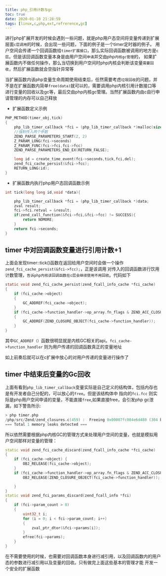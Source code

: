 ```yaml
---
title: php_引用计数与gc
toc: true
date: 2020-01-10 21:28:59
tags: [linux,c,php,ext,refrerence,gc]
---
```


进行php扩展开发的时候会遇到一些问题，就是php用户态空间将变量传递到扩展层面`c层调用`的时候，会出现一些问题，下面的例子是一个timer定时器的例子。
用户空间会传递一个回调函数给`timer扩展接口`，那么实际回调函数被调用的地方是`c层`。但是该回调函数变量本身是由用户空间`申请`并交由php`内核gc管理`的，
如果扩展函数内不做任何操作，那么当切换到用户空间时php内核会判断该变量`需要回收`，然后扩展函数就会空指针异常等

当扩展函数内该php变量生命周期使用结束后，任然需要考虑`垃圾回收`的问题，并不是在扩展函数内简单`free(data)`就可以的，需要调用php内核引用计数接口等
进行变量的回收以及gc等，最后交由php内核gc管理。当然扩展函数内由c自行申请管理的内存可以自己释放

- 扩展函数定义示例
```c
PHP_METHOD(timer_obj,tick)
{
    php_lib_timer_callback *fci = (php_lib_timer_callback *)malloc(sizeof(php_lib_timer_callback));
    //强制传入两个参数
    ZEND_PARSE_PARAMETERS_START(2, 2)
    Z_PARAM_LONG(fci->seconds)
    Z_PARAM_FUNC(fci->fci,fci->fcc)
    ZEND_PARSE_PARAMETERS_END_EX(RETURN_FALSE);

    long id = create_time_event(fci->seconds,tick,fci,del);
    zend_fci_cache_persist(&fci->fcc);
    RETURN_LONG(id);
}
```
- 扩展函数内执行php用户态回调函数示例
```c
int tick(long long id,void *data){

    php_lib_timer_callback *fci = (php_lib_timer_callback *)data;
    zval result;
    fci->fci.retval = &result;
    if(zend_call_function(&fci->fci,&fci->fcc) != SUCCESS){
        return NOMORE;
    }
    return fci->seconds;
}
```
## timer 中对回调函数变量进行引用计数+1
上面会发现timer::tick()函数在返回给用户空间时会做一个操作`    zend_fci_cache_persist(&fci->fcc);`，正是该调用
对传入的回调函数进行饮用计数管理，`告诉php内核该回调函数在c层会继续使用不用回收`。代码如下
```c
static void zend_fci_cache_persist(zend_fcall_info_cache *fci_cache)
{
    if (fci_cache->object)
    {
        GC_ADDREF(fci_cache->object);
    }
    if (fci_cache->function_handler->op_array.fn_flags & ZEND_ACC_CLOSURE)
    {
        GC_ADDREF(ZEND_CLOSURE_OBJECT(fci_cache->function_handler));
    }
}

```

其中`GC_ADDREF（）`函数很明显就是内核GC相关的api。`fci_cache->function_handler` 则为用户传递的回调函数真正的变量地址

如上前奏后就可以在c扩展中放心的对用户传递的变量进行操作了

## timer 中结束后变量的Gc回收
上面有看到`php_lib_timer_callback`变量实际是自己定义的结构体，包括内存也是有开发者自己分配的，可以放心的`free`。但是该结构体中
指向的`fci.fcc` 则实际是php用户空间申请的变量，不能直接`free`,如果直接free，会引发php gc泄漏，如下警告所示:
```c
> php timer.php
/php/src/Zend/zend_closures.c(459) :  Freeing 0x00007fc084e6d480 (304 bytes), script=/timer.php
=== Total 1 memory leaks detected ===
```
所以依然需要根据php内核GC的管理方式来处理用户空间的变量，也就是模拟用户空间那样对变量的管理：
```c++
static void zend_fci_cache_discard(zend_fcall_info_cache *fci_cache)
{
    if (fci_cache->object) {
        OBJ_RELEASE(fci_cache->object);
    }
    if (fci_cache->function_handler->op_array.fn_flags & ZEND_ACC_CLOSURE) {
        OBJ_RELEASE(ZEND_CLOSURE_OBJECT(fci_cache->function_handler));

    }
}
static void zend_fci_params_discard(zend_fcall_info *fci)
{
    if (fci->param_count > 0)
    {
        uint32_t i;
        for (i = 0; i < fci->param_count; i++)
        {
            zval_ptr_dtor(&fci->params[i]);
        }
        efree(fci->params);
    }
}
```
在不需要使用的时候，也需要对回调函数本身进行减引用，以及回调函数内的用户态的参数进行减引用以及变量的回收。只有做完上面这些基本的管理才能
开发一个安全的扩展函数
